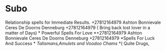 # Subo
Relationship spells for Immediate Results. +27812164979 Ashton Bonnievale Ceres De Doorns Denneburg +27812164979 ( Bring back lost lover in a matter of Days) * Powerful Spells For Love *+27812164979 Ashton Bonnievale Ceres De Doorns Denneburg +27812164979 *Spells For Luck And Success * *Talismans,Amulets and Voodoo Chams* *( Quite Drugs,
